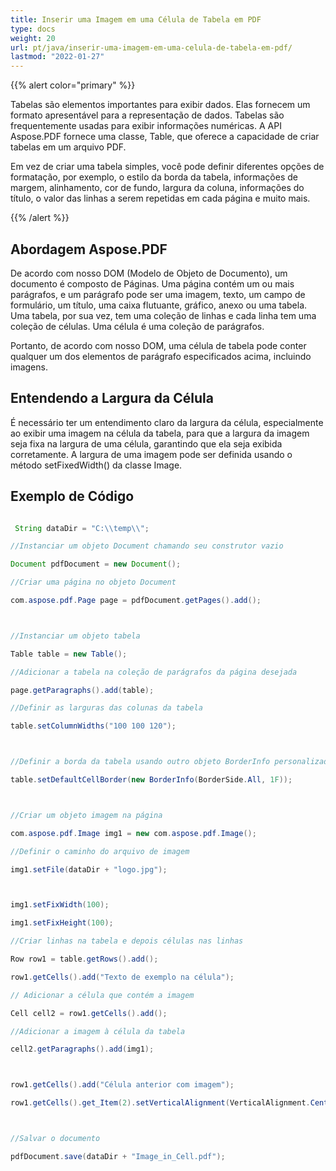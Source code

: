 ```yaml
---
title: Inserir uma Imagem em uma Célula de Tabela em PDF
type: docs
weight: 20
url: pt/java/inserir-uma-imagem-em-uma-celula-de-tabela-em-pdf/
lastmod: "2022-01-27"
---
```


{{% alert color="primary" %}}

Tabelas são elementos importantes para exibir dados. Elas fornecem um formato apresentável para a representação de dados. Tabelas são frequentemente usadas para exibir informações numéricas. A API Aspose.PDF fornece uma classe, Table, que oferece a capacidade de criar tabelas em um arquivo PDF.

Em vez de criar uma tabela simples, você pode definir diferentes opções de formatação, por exemplo, o estilo da borda da tabela, informações de margem, alinhamento, cor de fundo, largura da coluna, informações do título, o valor das linhas a serem repetidas em cada página e muito mais.

{{% /alert %}}

## Abordagem Aspose.PDF

De acordo com nosso DOM (Modelo de Objeto de Documento), um documento é composto de Páginas.
 Uma página contém um ou mais parágrafos, e um parágrafo pode ser uma imagem, texto, um campo de formulário, um título, uma caixa flutuante, gráfico, anexo ou uma tabela. Uma tabela, por sua vez, tem uma coleção de linhas e cada linha tem uma coleção de células. Uma célula é uma coleção de parágrafos.

Portanto, de acordo com nosso DOM, uma célula de tabela pode conter qualquer um dos elementos de parágrafo especificados acima, incluindo imagens.

## Entendendo a Largura da Célula

É necessário ter um entendimento claro da largura da célula, especialmente ao exibir uma imagem na célula da tabela, para que a largura da imagem seja fixa na largura de uma célula, garantindo que ela seja exibida corretamente. A largura de uma imagem pode ser definida usando o método setFixedWidth() da classe Image.

## Exemplo de Código

```java

 String dataDir = "C:\\temp\\";

//Instanciar um objeto Document chamando seu construtor vazio

Document pdfDocument = new Document();

//Criar uma página no objeto Document

com.aspose.pdf.Page page = pdfDocument.getPages().add();



//Instanciar um objeto tabela

Table table = new Table();

//Adicionar a tabela na coleção de parágrafos da página desejada

page.getParagraphs().add(table);

//Definir as larguras das colunas da tabela

table.setColumnWidths("100 100 120");



//Definir a borda da tabela usando outro objeto BorderInfo personalizado

table.setDefaultCellBorder(new BorderInfo(BorderSide.All, 1F));



//Criar um objeto imagem na página

com.aspose.pdf.Image img1 = new com.aspose.pdf.Image();

//Definir o caminho do arquivo de imagem

img1.setFile(dataDir + "logo.jpg");



img1.setFixWidth(100);

img1.setFixHeight(100);

//Criar linhas na tabela e depois células nas linhas

Row row1 = table.getRows().add();

row1.getCells().add("Texto de exemplo na célula");

// Adicionar a célula que contém a imagem

Cell cell2 = row1.getCells().add();

//Adicionar a imagem à célula da tabela

cell2.getParagraphs().add(img1);



row1.getCells().add("Célula anterior com imagem");

row1.getCells().get_Item(2).setVerticalAlignment(VerticalAlignment.Center);



//Salvar o documento

pdfDocument.save(dataDir + "Image_in_Cell.pdf");    

```